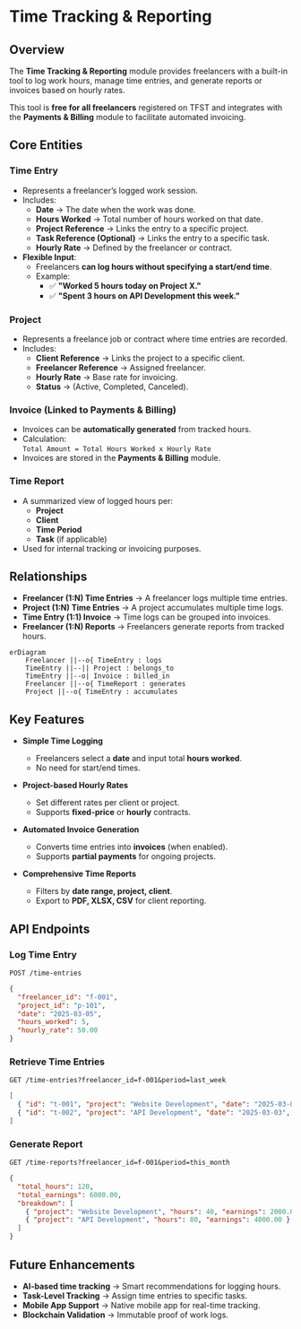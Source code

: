 # Time Tracking & Reporting

## Overview
The **Time Tracking & Reporting** module provides freelancers with a built-in tool to log work hours, manage time entries, and generate reports or invoices based on hourly rates.

This tool is **free for all freelancers** registered on TFST and integrates with the **Payments & Billing** module to facilitate automated invoicing.

## Core Entities

### **Time Entry**
- Represents a freelancer’s logged work session.
- Includes:
  - **Date** → The date when the work was done.
  - **Hours Worked** → Total number of hours worked on that date.
  - **Project Reference** → Links the entry to a specific project.
  - **Task Reference (Optional)** → Links the entry to a specific task.
  - **Hourly Rate** → Defined by the freelancer or contract.
- **Flexible Input**:
  - Freelancers **can log hours without specifying a start/end time**.
  - Example:  
    - ✅ **"Worked 5 hours today on Project X."**  
    - ✅ **"Spent 3 hours on API Development this week."**

### **Project**
- Represents a freelance job or contract where time entries are recorded.
- Includes:
  - **Client Reference** → Links the project to a specific client.
  - **Freelancer Reference** → Assigned freelancer.
  - **Hourly Rate** → Base rate for invoicing.
  - **Status** → (Active, Completed, Canceled).

### **Invoice (Linked to Payments & Billing)**
- Invoices can be **automatically generated** from tracked hours.
- Calculation:  
  `Total Amount = Total Hours Worked x Hourly Rate`
- Invoices are stored in the **Payments & Billing** module.

### **Time Report**
- A summarized view of logged hours per:
  - **Project**
  - **Client**
  - **Time Period**
  - **Task** (if applicable)
- Used for internal tracking or invoicing purposes.

## Relationships
- **Freelancer (1:N) Time Entries** → A freelancer logs multiple time entries.
- **Project (1:N) Time Entries** → A project accumulates multiple time logs.
- **Time Entry (1:1) Invoice** → Time logs can be grouped into invoices.
- **Freelancer (1:N) Reports** → Freelancers generate reports from tracked hours.

```mermaid
erDiagram
    Freelancer ||--o{ TimeEntry : logs
    TimeEntry ||--|| Project : belongs_to
    TimeEntry ||--o| Invoice : billed_in
    Freelancer ||--o{ TimeReport : generates
    Project ||--o{ TimeEntry : accumulates
```

## Key Features
- **Simple Time Logging**
  - Freelancers select a **date** and input total **hours worked**.
  - No need for start/end times.
  
- **Project-based Hourly Rates**
  - Set different rates per client or project.
  - Supports **fixed-price** or **hourly** contracts.

- **Automated Invoice Generation**
  - Converts time entries into **invoices** (when enabled).
  - Supports **partial payments** for ongoing projects.

- **Comprehensive Time Reports**
  - Filters by **date range, project, client**.
  - Export to **PDF, XLSX, CSV** for client reporting.

## API Endpoints

### **Log Time Entry**
`POST /time-entries`
```json
{
  "freelancer_id": "f-001",
  "project_id": "p-101",
  "date": "2025-03-05",
  "hours_worked": 5,
  "hourly_rate": 50.00
}
```

### **Retrieve Time Entries**
`GET /time-entries?freelancer_id=f-001&period=last_week`
```json
[
  { "id": "t-001", "project": "Website Development", "date": "2025-03-04", "hours": 5, "rate": 50.00, "total": 250.00 },
  { "id": "t-002", "project": "API Development", "date": "2025-03-03", "hours": 3, "rate": 60.00, "total": 180.00 }
]
```

### **Generate Report**
`GET /time-reports?freelancer_id=f-001&period=this_month`
```json
{
  "total_hours": 120,
  "total_earnings": 6000.00,
  "breakdown": [
    { "project": "Website Development", "hours": 40, "earnings": 2000.00 },
    { "project": "API Development", "hours": 80, "earnings": 4000.00 }
  ]
}
```

## Future Enhancements
- **AI-based time tracking** → Smart recommendations for logging hours.
- **Task-Level Tracking** → Assign time entries to specific tasks.
- **Mobile App Support** → Native mobile app for real-time tracking.
- **Blockchain Validation** → Immutable proof of work logs.

